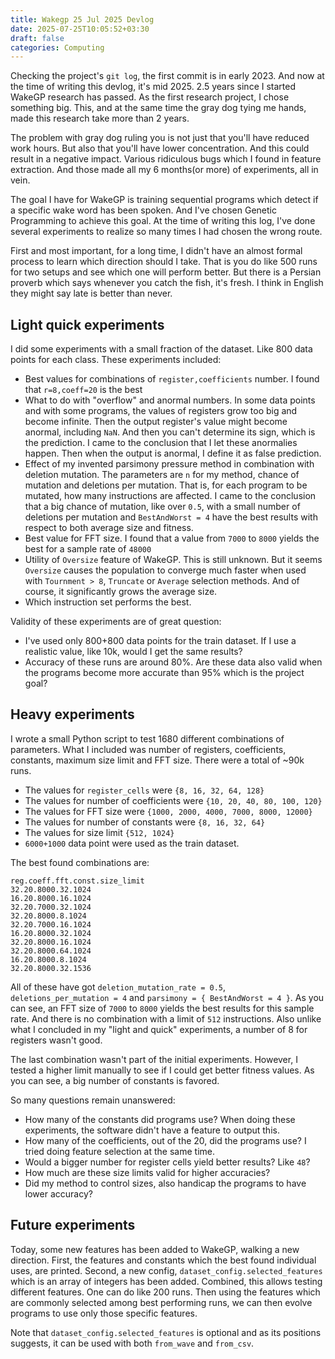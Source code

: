 ```yaml
---
title: Wakegp 25 Jul 2025 Devlog
date: 2025-07-25T10:05:52+03:30
draft: false
categories: Computing
---
```


Checking the project's `git log`, the first commit is in early 2023. And now at the time of writing this devlog, it's mid 2025. 2.5 years since I started WakeGP research has passed. As the first research project, I chose something big. This, and at the same time the gray dog tying me hands, made this research take more than 2 years.

The problem with gray dog ruling you is not just that you'll have reduced work hours. But also that you'll have lower concentration. And this could result in a negative impact. Various ridiculous bugs which I found in feature extraction. And those made all my 6 months(or more) of experiments, all in vein.

The goal I have for WakeGP is training sequential programs which detect if a specific wake word has been spoken. And I've chosen Genetic Programming to achieve this goal. At the time of writing this log, I've done several experiments to realize so many times I had chosen the wrong route.

First and most important, for a long time, I didn't have an almost formal process to learn which direction should I take. That is you do like 500 runs for two setups and see which one will perform better. But there is a Persian proverb which says whenever you catch the fish, it's fresh. I think in English they might say late is better than never.

## Light quick experiments

I did some experiments with a small fraction of the dataset. Like 800 data points for each class. These experiments included:

 - Best values for combinations of `register,coefficients` number. I found that `r=8,coeff=20` is the best
 - What to do with "overflow" and anormal numbers. In some data points and with some programs, the values of registers grow too big and become infinite. Then the output register's value might become anormal, including `NaN`. And then you can't determine its sign, which is the prediction. I came to the conclusion that I let these anormalies happen. Then when the output is anormal, I define it as false prediction.
 - Effect of my invented parsimony pressure method in combination with deletion mutation. The parameters are `n` for my method, chance of mutation and deletions per mutation. That is, for each program to be mutated, how many instructions are affected. I came to the conclusion that a big chance of mutation, like over `0.5`, with a small number of deletions per mutation and `BestAndWorst = 4` have the best results with respect to both average size and fitness.
 - Best value for FFT size. I found that a value from `7000` to `8000` yields the best for a sample rate of `48000`
 - Utility of `Oversize` feature of WakeGP. This is still unknown. But it seems `Oversize` causes the population to converge much faster when used with `Tournment > 8`, `Truncate` or `Average` selection methods. And of course, it significantly grows the average size.
 - Which instruction set performs the best.

Validity of these experiments are of great question:
 - I've used only 800+800 data points for the train dataset. If I use a realistic value, like 10k, would I get the same results?
 - Accuracy of these runs are around 80%. Are these data also valid when the programs become more accurate than 95% which is the project goal?

## Heavy experiments

I wrote a small Python script to test 1680 different combinations of parameters. What I included was number of registers, coefficients, constants, maximum size limit and  FFT size. There were a total of ~90k runs.

 - The values for `register_cells` were `{8, 16, 32, 64, 128}`
 - The values for number of coefficients were `{10, 20, 40, 80, 100, 120}`
 - The values for FFT size were `{1000, 2000, 4000, 7000, 8000, 12000}`
 - The values for number of constants were `{8, 16, 32, 64}`
 - The values for size limit `{512, 1024}`
 - `6000+1000` data point were used as the train dataset. 

The best found combinations are:
```
reg.coeff.fft.const.size_limit
32.20.8000.32.1024  
16.20.8000.16.1024
32.20.7000.32.1024  
32.20.8000.8.1024  
32.20.7000.16.1024  
16.20.8000.32.1024  
32.20.8000.16.1024  
32.20.8000.64.1024  
16.20.8000.8.1024  
32.20.8000.32.1536
```

All of these have got `deletion_mutation_rate = 0.5`, `deletions_per_mutation = 4` and `parsimony = { BestAndWorst = 4 }`. As you can see, an FFT size of `7000` to `8000` yields the best results for this sample rate. And there is no combination with a limit of `512` instructions. Also unlike what I concluded in my "light and quick" experiments, a number of 8 for registers wasn't good.

The last combination wasn't part of the initial experiments. However, I tested a higher limit manually to see if I could get better fitness values. As you can see, a big number of constants is favored.

So many questions remain unanswered:
 - How many of the constants did programs use? When doing these experiments, the software didn't have a feature to output this.
 - How many of the coefficients, out of the 20, did the programs use? I tried doing feature selection at the same time.
 - Would a bigger number for register cells yield better results? Like `48`?
 - How much are these size limits valid for higher accuracies?
 - Did my method to control sizes, also handicap the programs to have lower accuracy?
## Future experiments

Today, some new features has been added to WakeGP, walking a new direction. First, the features and constants which the best found individual uses, are printed. Second, a new config, `dataset_config.selected_features` which is an array of integers has been added. Combined, this allows testing different features. One can do like 200 runs. Then using the features which are commonly selected among best performing runs, we can then evolve programs to use only those specific features.

Note that `dataset_config.selected_features` is optional and as its positions suggests, it can be used with both `from_wave` and `from_csv`.
